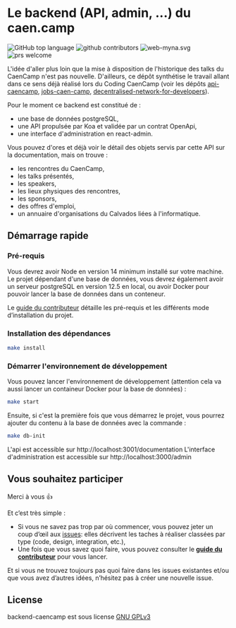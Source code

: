 # Le backend (API, admin, ...) du caen.camp

![GitHub top language](https://img.shields.io/github/languages/top/CaenCamp/backend-caencamp.svg) ![github contributors](https://img.shields.io/github/contributors/CaenCamp/backend-caencamp.svg) ![web-myna.svg](https://img.shields.io/github/license/CaenCamp/backend-caencamp.svg) ![prs welcome](https://img.shields.io/badge/prs-welcome-brightgreen.svg)

L'idée d'aller plus loin que la mise à disposition de l'historique des talks du CaenCamp n'est pas nouvelle. D'ailleurs, ce dépôt synthétise le travail allant dans ce sens déjà réalisé lors du Coding CaenCamp (voir les dépôts [api-caencamp](https://github.com/CaenCamp/api-caencamp), [jobs-caen-camp](https://github.com/CaenCamp/jobs-caen-camp), [decentralised-network-for-developers](https://github.com/CaenCamp/decentralised-network-for-developers)).

Pour le moment ce backend est constitué de :

- une base de données postgreSQL,
- une API propulsée par Koa et validée par un contrat OpenApi,
- une interface d'administration en react-admin.

Vous pouvez d'ores et déjà voir le détail des objets servis par cette API sur la documentation, mais on trouve :

- les rencontres du CaenCamp,
- les talks présentés,
- les speakers,
- les lieux physiques des rencontres,
- les sponsors,
- des offres d'emploi,
- un annuaire d'organisations du Calvados liées à l'informatique.

## Démarrage rapide

### Pré-requis

Vous devrez avoir Node en version 14 minimum installé sur votre machine. Le projet dépendant d'une base de données, vous devrez également avoir un serveur postgreSQL en version 12.5 en local, ou avoir Docker pour pouvoir lancer la base de données dans un conteneur.

Le [guide du contributeur](./.github/CONTRIBUTING.md#installer-le-projet) détaille les pré-requis et les différents mode d’installation du projet. 

### Installation des dépendances

```bash
make install
```

### Démarrer l'environnement de développement

Vous pouvez lancer l'environnement de développement (attention cela va aussi lancer un containeur Docker pour la base de données) :

```bash
make start
```

Ensuite, si c'est la première fois que vous démarrez le projet, vous pourrez ajouter du contenu à la base de données avec la commande :

```bash
make db-init
```

L'api est accessible sur http://localhost:3001/documentation
L'interface d'administration est accessible sur http://localhost:3000/admin

## Vous souhaitez participer

Merci à vous :+1:

Et c’est très simple :

-   Si vous ne savez pas trop par où commencer, vous pouvez jeter un coup d’œil aux [issues](https://github.com/CaenCamp/jobs-caen-camp/issues): elles décrivent les taches à réaliser classées par type (code, design, integration, etc.),
-   Une fois que vous savez quoi faire, vous pouvez consulter le [**guide du contributeur**](.github/CONTRIBUTING.md) pour vous lancer.

Et si vous ne trouvez toujours pas quoi faire dans les issues existantes et/ou que vous avez d’autres idées, n’hésitez pas à créer une nouvelle issue.

## License

backend-caencamp est sous license [GNU GPLv3](LICENSE)
